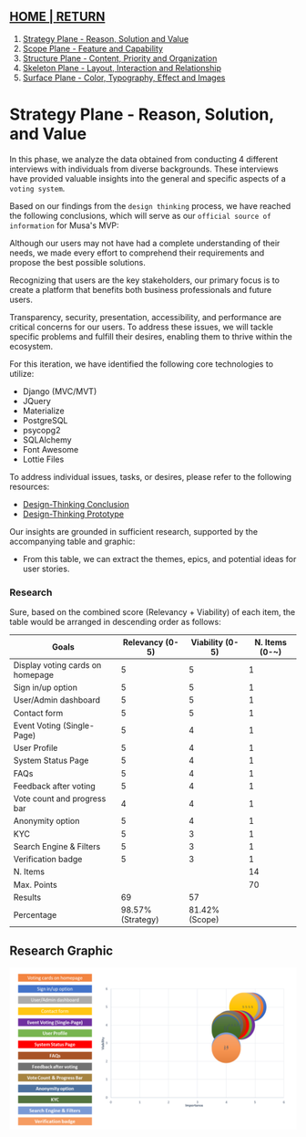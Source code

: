 ## [HOME | RETURN](https://github.com/plexoio/musa/blob/main/documentation/readme/user-centric/user-centric.md)

1. [Strategy Plane - Reason, Solution and Value](https://github.com/plexoio/musa/blob/main/documentation/readme/user-centric/strategy.md)
2. [Scope Plane - Feature and Capability](https://github.com/plexoio/musa/blob/main/documentation/readme/user-centric/scope.md)
3. [Structure Plane - Content, Priority and Organization](https://github.com/plexoio/musa/blob/main/documentation/readme/user-centric/structure.md)
4. [Skeleton Plane - Layout, Interaction and Relationship](https://github.com/plexoio/musa/blob/main/documentation/readme/user-centric/skeleton.md)
5. [Surface Plane - Color, Typography, Effect and Images](https://github.com/plexoio/musa/blob/main/documentation/readme/user-centric/surface.md)

# Strategy Plane - Reason, Solution, and Value

In this phase, we analyze the data obtained from conducting 4 different interviews with individuals from diverse backgrounds. These interviews have provided valuable insights into the general and specific aspects of a `voting system`.

Based on our findings from the `design thinking` process, we have reached the following conclusions, which will serve as our `official source of information` for Musa's MVP:

Although our users may not have had a complete understanding of their needs, we made every effort to comprehend their requirements and propose the best possible solutions.

Recognizing that users are the key stakeholders, our primary focus is to create a platform that benefits both business professionals and future users.

Transparency, security, presentation, accessibility, and performance are critical concerns for our users. To address these issues, we will tackle specific problems and fulfill their desires, enabling them to thrive within the ecosystem.

For this iteration, we have identified the following core technologies to utilize:

- Django (MVC/MVT)
- JQuery
- Materialize
- PostgreSQL
- psycopg2
- SQLAlchemy
- Font Awesome
- Lottie Files

To address individual issues, tasks, or desires, please refer to the following resources:

- [Design-Thinking Conclusion](https://github.com/plexoio/musa/blob/main/documentation/readme/design-thinking/conclusion.md)
- [Design-Thinking Prototype](https://github.com/plexoio/musa/blob/main/documentation/readme/design-thinking/prototype.md)

Our insights are grounded in sufficient research, supported by the accompanying table and graphic:

- From this table, we can extract the themes, epics, and potential ideas for user stories.

### Research

Sure, based on the combined score (Relevancy + Viability) of each item, the table would be arranged in descending order as follows:

| Goals                         | Relevancy (0-5) | Viability (0-5) | N. Items (0-~) |
| ----------------------------- | --------------- | --------------- | -------------- |
| Display voting cards on homepage | 5               | 5               | 1              |
| Sign in/up option             | 5               | 5               | 1              |
| User/Admin dashboard          | 5               | 5               | 1              |
| Contact form                  | 5               | 5               | 1              |
| Event Voting (Single-Page)    | 5               | 4               | 1              |
| User Profile                  | 5               | 4               | 1              |
| System Status Page            | 5               | 4               | 1              |
| FAQs                          | 5               | 4               | 1              |
| Feedback after voting         | 5               | 4               | 1              |
| Vote count and progress bar| 4               | 4               | 1              |
| Anonymity option              | 5               | 4               | 1              |
| KYC                           | 5               | 3               | 1              |
| Search Engine & Filters       | 5               | 3               | 1              |
| Verification badge            | 5               | 3               | 1              |
| N. Items                      |                 |                 | 14             |
| Max. Points                   |                 |                 | 70             |
| Results                       | 69              | 57              |                |
| Percentage                    | 98.57% (Strategy) | 81.42% (Scope)|                |

## Research Graphic

![Table Graphic](https://github.com/plexoio/musa/blob/main/documentation/assets/img/user-centric/uc-table.png)



